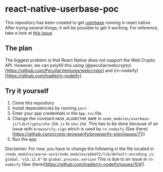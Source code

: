 # react-native-userbase-poc

This repository has been created to get [userbase](http://userbase.com) running in react native. After trying several things, it will be possible to get it working. For reference, take a look at [this issue](https://github.com/smallbets/userbase/issues/275).

## The plan

The biggest problem is that React Native does not support the Web Crypto API. However, we can polyfill this using (@peculiar/webcrypto)[https://github.com/PeculiarVentures/webcrypto] and (rn-nodeify)[https://github.com/tradle/rn-nodeify].

## Try it yourself

1. Clone this repository
2. Install dependencies by running `yarn`
3. Enter your app credentials in the `App.tsx` file.
4. Change the constant `HASH_ALGORITHM_NAME` in `node_modules/userbase-js/lib/Crypto/sha-256.js` to `sha-256`. This has to be done because of an issue with `browserify-sign` which is used by `rn-nodeify` (See (here)[https://github.com/crypto-browserify/browserify-sign/issues/71])
5. Run the app

Disclaimer: For now, you have to change the following in the file located in `/node_modules/parse-asn1/node_modules/pbkdf2/lib/default-encoding.js`:
`global."v15.12.0"` to `global.process.version`
This is due to an issue in `rn-nodeify` (See (here)[https://github.com/tradle/rn-nodeify/issues/104])
